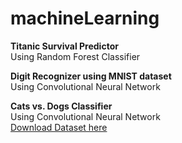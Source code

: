 # machineLearning


<b>Titanic Survival Predictor</b><br>
Using Random Forest Classifier

<b>Digit Recognizer using MNIST dataset</b><br>
Using Convolutional Neural Network

<b>Cats vs. Dogs Classifier</b><br>
Using Convolutional Neural Network<br>
<a href="https://www.kaggle.com/c/dogs-vs-cats/data">Download Dataset here</a>

